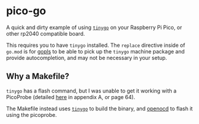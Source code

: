# pico-go

A quick and dirty example of using [`tinygo`](https://tinygo.org/) on your Raspberry Pi Pico, or other rp2040 compatible board.

This requires you to have `tinygo` installed. The `replace` directive inside of `go.mod` is for [gopls](https://pkg.go.dev/golang.org/x/tools/gopls) to be able to pick up the `tinygo` machine package and provide autocompletion, and may not be necessary in your setup.

## Why a Makefile?

`tinygo` has a flash command, but I was unable to get it working with a PicoProbe (detailed [here](https://datasheets.raspberrypi.com/pico/getting-started-with-pico.pdf) in appendix A, or page 64).

The Makefile instead uses [`tinygo`](https://tinygo.org/) to build the binary, and [openocd](https://github.com/raspberrypi/openocd) to flash it using the picoprobe.
